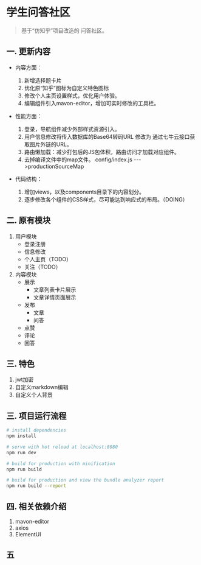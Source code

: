 # 学生问答社区

> 基于“仿知乎”项目改造的 问答社区。


## 一. 更新内容
- 内容方面：
  1. 新增选择题卡片
  2. 优化原“知乎”图标为自定义特色图标
  3. 修改个人主页设置样式，优化用户体验。
  4. 编辑组件引入mavon-editor，增加可实时修改的工具栏。

- 性能方面：
  1. 登录，导航组件减少外部样式资源引入。
  2. 用户信息修改将传入数据库的Base64转码URL 修改为 通过七牛云接口获取图片外链的URL。
  3. 路由懒加载：减少打包后的JS包体积，路由访问才加载对应组件。
  4. 去掉编译文件中的map文件。 config/index.js --->productionSourceMap
 
- 代码结构：
  1. 增加views，以及components目录下的内容划分。
  2. 逐步修改各个组件的CSS样式，尽可能达到响应式的布局。（DOING）

## 二. 原有模块

1. 用户模块
    - 登录注册
    - 信息修改
    - 个人主页（TODO）
    - 关注（TODO）
2. 内容模块
    - 展示
      - 文章列表卡片展示
      - 文章详情页面展示
    - 发布
      - 文章
      - 问答
    - 点赞
    - 评论
    - 回答

## 三. 特色

1. jwt加密
2. 自定义markdown编辑
3. 自定义个人背景



## 三. 项目运行流程

``` bash
# install dependencies
npm install

# serve with hot reload at localhost:8080
npm run dev

# build for production with minification
npm run build

# build for production and view the bundle analyzer report
npm run build --report
```

## 四. 相关依赖介绍

1. mavon-editor
2. axios
3. ElementUI

## 五